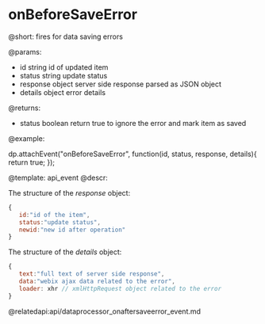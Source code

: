 onBeforeSaveError
=============


@short: fires for data saving errors
	

@params:
- id        string      id of updated item
- status    string   	update status
- response	object		server side response parsed as JSON object
- details	object		error details

@returns:

- status    boolean    return true to ignore the error and mark item as saved

@example: 
	
dp.attachEvent("onBeforeSaveError", function(id, status, response, details){
    return true;
});

@template:	api_event
@descr:


The structure of the *response* object:

~~~js
{
   id:"id of the item",
   status:"update status",
   newid:"new id after operation"
}
~~~


The structure of the *details* object:

~~~js
{
   text:"full text of server side response",
   data:"webix ajax data related to the error",
   loader: xhr // xmlHttpRequest object related to the error
}
~~~

@relatedapi:api/dataprocessor_onaftersaveerror_event.md